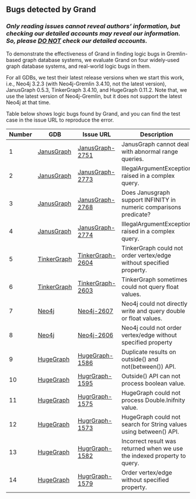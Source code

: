 ## Bugs detected by Grand
### *Only reading issues cannot reveal authors’ information, but checking our detailed accounts may reveal our information. So, please <u>DO NOT</u> check our detailed accounts.*

To demonstrate the effectiveness of Grand in finding logic bugs in Gremlin-based graph database systems, we evaluate Grand on four widely-used graph database systems, and real-world logic bugs in them.

For all GDBs, we test their latest release versions when we start this work, i.e., Neo4j 3.2.3 (with Neo4j-Gremlin 3.4.10, not the latest version), JanusGraph 0.5.3, TinkerGraph 3.4.10, and HugeGraph 0.11.2. Note that, we use the latest version of Neo4j-Gremlin, but it does not support the latest Neo4j at that time.

Table below shows logic bugs found by Grand, and you can find the test case in the issue URL to reproduce the error.

| Number | GDB                                                          | Issue URL                                                    | Description                                                  | Root Cause                      | Status    |
| :----- | ------------------------------------------------------------ | ------------------------------------------------------------ | ------------------------------------------------------------ | ------------------------------- | --------- |
| 1      | [JanusGraph](https://github.com/JanusGraph/janusgraph)       | [JanusGraph-2751](https://github.com/JanusGraph/janusgraph/issues/2751) | JanusGraph cannot deal with abnormal range queries.          | Non-robust, lack type  coercion |  Confirmed         |
| 2      | [JanusGraph](https://github.com/JanusGraph/janusgraph)       | [JanusGraph-2773](https://github.com/JanusGraph/janusgraph/issues/2773) | IllegalArgumentException  raised in a complex query.         | Incorrect logic implementation  | Fixed |
| 3      | [JanusGraph](https://github.com/JanusGraph/janusgraph)       | [JanusGraph-2768](https://github.com/JanusGraph/janusgraph/discussions/2768) | Does Janusgraph support INFINITY in numeric comparisons predicate? | Lack type coercion              |   Confirmed        |
| 4      | [JanusGraph](https://github.com/JanusGraph/janusgraph)       | [JanusGraph-2774](https://github.com/JanusGraph/janusgraph/issues/2774) | IllegalArgumentException raised in a complex query.          | Incorrect logic implementation  | Fixed     |
| 5      | [TinkerGraph](https://github.com/apache/tinkerpop/tree/master/tinkergraph-gremlin) | [TinkerGraph-2604](https://issues.apache.org/jira/browse/TINKERPOP-2604) | TinkerGraph could not order vertex/edge without specified property. | Lack logic implementation       | Confirmed |
| 6      | [TinkerGraph](https://github.com/apache/tinkerpop/tree/master/tinkergraph-gremlin) | [TinkerGraph-2603](https://issues.apache.org/jira/browse/TINKERPOP-2603) | TinkerGraph sometimes could not query float values.          | Lack type coercion              | Fixed     |
| 7      | [Neo4j](https://github.com/neo4j/neo4j)                      | [Neo4j-2607](https://issues.apache.org/jira/browse/TINKERPOP-2607) | Neo4j could not directly write and query double or float values. | Lack logic implementation       |  Pending |
| 8      | [Neo4j](https://github.com/neo4j/neo4j)                      | [Neo4j-2606](https://issues.apache.org/jira/browse/TINKERPOP-2606) | Neo4j could not order vertex/edge without specified property | Lack type coercion              | Comfirmed     |
| 9      | [HugeGraph](https://github.com/hugegraph/hugegraph)          | [HugeGraph-1586](https://github.com/hugegraph/hugegraph/issues/1586) | Duplicate results on outside() and not(between()) API.       | Incorrect logic implementation  | Confirmed |
| 10     | [HugeGraph](https://github.com/hugegraph/hugegraph)          | [HugrGraph-1595](https://github.com/hugegraph/hugegraph/issues/1595) | Outside() API can not process boolean value.                 | Lack logic implementation       | Confirmed |
| 11     | [HugeGraph](https://github.com/hugegraph/hugegraph)          | [HugrGraph-1575](https://github.com/hugegraph/hugegraph/issues/1575) | HugeGraph could not process Double.Inifnity value.           | Non-robust                      | Fixed     |
| 12     | [HugeGraph](https://github.com/hugegraph/hugegraph)          | [HugrGraph-1573](https://github.com/hugegraph/hugegraph/issues/1573) | HugeGraph could not search for String values using between() API. | Lack logic implementation       | Confirmed |
| 13     | [HugeGraph](https://github.com/hugegraph/hugegraph)          | [HugrGraph-1582](https://github.com/hugegraph/hugegraph/issues/1582) | Incorrect result was returned when we use the indexed property to query. | Incorrect logic implementation  | Confirmed |
| 14     | [HugeGraph](https://github.com/hugegraph/hugegraph)          | [HugrGraph-1579](https://github.com/hugegraph/hugegraph/issues/1579) | Order vertex/edge without  specified property.               | Lack logic implementation       | Confirmed |
